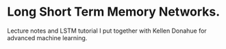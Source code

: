 # Long Short Term Memory Networks. 

Lecture notes and LSTM tutorial I put together with Kellen Donahue for advanced machine learning. 
